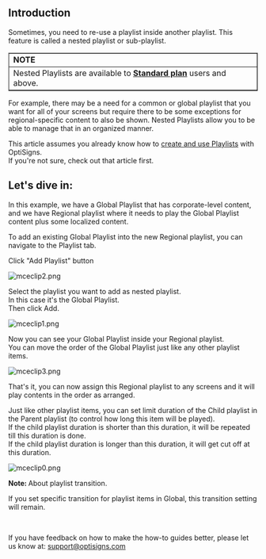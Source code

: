 <h2 id="h_01HQ0BC000M7ST0A02A1BC2N07">Introduction</h2>
<p>Sometimes, you need to re-use a playlist inside another playlist. This feature is called a nested playlist or sub-playlist.</p>
<table style="border-collapse: collapse; width: 100%;" border="1">
<tbody>
<tr>
<td class="wysiwyg-text-align-center" style="width: 100%;"><strong>NOTE</strong></td>
</tr>
<tr>
<td style="width: 100%;">Nested Playlists are available to <strong><a href="https://www.optisigns.com/pricing" target="_blank" rel="noopener noreferrer">Standard plan</a> </strong>users and above.</td>
</tr>
</tbody>
</table>
<p>For example, there may be a need for a common or global playlist that you want for all of your screens but require there to be some exceptions for regional-specific content to also be shown. Nested Playlists allow you to be able to manage that in an organized manner.</p>
<p>This article assumes you already know how to <a href="https://support.optisigns.com/hc/en-us/articles/28295104605843" target="_blank" rel="noopener noreferrer">create and use Playlists</a> with OptiSigns. <br>If you're not sure, check out that article first.</p>
<h2 id="h_01HQ0BC000T7TRV35K8B779SN8">Let's dive in:</h2>
<p>In this example, we have a Global Playlist that has corporate-level content, and we have Regional playlist where it needs to play the Global Playlist content plus some localized content.</p>
<p>To add an existing Global Playlist into the new Regional playlist, you can navigate to the Playlist tab.</p>
<p>Click "Add Playlist" button</p>
<p><img src="https://support.optisigns.com/hc/article_attachments/360058309474" alt="mceclip2.png"></p>
<p>Select the playlist you want to add as nested playlist.<br>In this case it's the Global Playlist.<br>Then click Add.</p>
<p><img src="https://support.optisigns.com/hc/article_attachments/360058309374" alt="mceclip1.png"></p>
<p>Now you can see your Global Playlist inside your Regional playlist.<br>You can move the order of the Global Playlist just like any other playlist items.</p>
<p><img src="https://support.optisigns.com/hc/article_attachments/360059221433" alt="mceclip3.png"></p>
<p class="rich-content-viewer_text__XzvDs rich-content-viewer_elementSpacing__208Ie _3_7DB blog-post-text-font blog-post-text-color rich-content-viewer_left__2p1aK _158eo _3_7DB">That's it, you can now assign this Regional playlist to any screens and it will play contents in the order as arranged.</p>
<p class="rich-content-viewer_text__XzvDs rich-content-viewer_elementSpacing__208Ie _3_7DB blog-post-text-font blog-post-text-color rich-content-viewer_left__2p1aK _158eo _3_7DB">Just like other playlist items, you can set limit duration of the Child playlist in the Parent playlist (to control how long this item will be played).<br>If the child playlist duration is shorter than this duration, it will be repeated till this duration is done.<br>If the child playlist duration is longer than this duration, it will get cut off at this duration.</p>
<p class="rich-content-viewer_text__XzvDs rich-content-viewer_elementSpacing__208Ie _3_7DB blog-post-text-font blog-post-text-color rich-content-viewer_left__2p1aK _158eo _3_7DB"><img src="https://support.optisigns.com/hc/article_attachments/360065122574" alt="mceclip0.png"></p>
<p class="rich-content-viewer_text__XzvDs rich-content-viewer_elementSpacing__208Ie _3_7DB blog-post-text-font blog-post-text-color rich-content-viewer_left__2p1aK _158eo _3_7DB"><strong>Note: </strong>About playlist transition.</p>
<p class="rich-content-viewer_text__XzvDs rich-content-viewer_elementSpacing__208Ie _3_7DB blog-post-text-font blog-post-text-color rich-content-viewer_left__2p1aK _158eo _3_7DB">If you set specific transition for playlist items in Global, this transition setting will remain.</p>
<p class="rich-content-viewer_text__XzvDs rich-content-viewer_elementSpacing__208Ie _3_7DB blog-post-text-font blog-post-text-color rich-content-viewer_left__2p1aK _158eo _3_7DB"> </p>
<p class="rich-content-viewer_text__XzvDs rich-content-viewer_elementSpacing__208Ie _3_7DB blog-post-text-font blog-post-text-color rich-content-viewer_left__2p1aK _158eo _3_7DB">If you have feedback on how to make the how-to guides better, please let us know at: <a class="link-viewer_link__2qJYG blog-link-hashtag-color y_1_u" href="mailto:support@optisigns.com" target="_top" rel="noreferrer">support@optisigns.com</a></p>
<p class="rich-content-viewer_text__XzvDs rich-content-viewer_elementSpacing__208Ie _3_7DB blog-post-text-font blog-post-text-color rich-content-viewer_left__2p1aK _158eo _3_7DB"> </p>